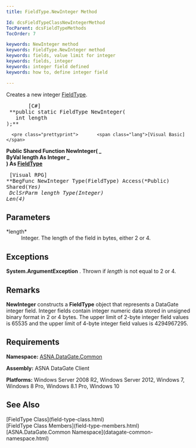 ```yaml
---
title: FieldType.NewInteger Method

Id: dcsFieldTypeClassNewIntegerMethod
TocParent: dcsFieldTypeMethods
TocOrder: 7

keywords: NewInteger method
keywords: FieldType.NewInteger method
keywords: fields, value limit for integer
keywords: fields, integer
keywords: integer field defined
keywords: how to, define integer field

---
```


Creates a new integer [ FieldType](field-type-class.html).
<pre class="prettyprint">       <span class="lang">[C#]</span>
 **public static FieldType NewInteger(<br />   int length<br />);**  </pre>
      <pre class="prettyprint">       <span class="lang">[Visual Basic] </span>
 **Public Shared Function NewInteger( _<br />   ByVal length As Integer _<br />) As [FieldType](field-type-class.html)**  </pre>
      <pre class="prettyprint">
        <span class="lang">[Visual RPG]</span>
 **BegFunc NewInteger Type(FieldType) Access(*Public) Shared(*Yes)<br />   DclSrParm length Type(*Integer) Len(4)** 
      </pre>

## Parameters

<dl>
        <dt>
 *length* 
        </dt>
        <dd>Integer.  The length of the field in bytes, either 2 or 4.
					</dd>
</dl>

## Exceptions

**System.ArgumentException** . Thrown if *length* is not equal to 2 or 4.
## Remarks

**NewInteger** constructs a **FieldType** object that represents a DataGate integer field. Integer fields contain integer numeric data stored in unsigned binary format in 2 or 4 bytes. The upper limit of 2-byte integer field values is 65535 and the upper limit of 4-byte integer field values is 4294967295.
## Requirements

**Namespace:** [ASNA.DataGate.Common](datagate-common-namespace.html)

<span> **Assembly:** ASNA DataGate Client</span> 

**Platforms:** Windows Server 2008 R2, Windows Server 2012, Windows 7, Windows 8 Pro, Windows 8.1 Pro, Windows 10
## See Also

<dl />
      [FieldType Class](field-type-class.html)
      <br />
      [FieldType Class Members](field-type-members.html)
      <br />
      [ASNA.DataGate.Common Namespace](datagate-common-namespace.html)

